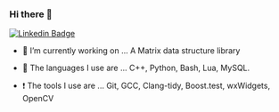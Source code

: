 ### Hi there 👋

[![Linkedin Badge](https://img.shields.io/badge/-kunalraghav-blue?style=flat-square&logo=Linkedin&logoColor=white&link=https://www.linkedin.com/in/mark-oborne-534301196/)](https://www.linkedin.com/in/mark-oborne-534301196/)

- 🔭 I’m currently working on ... A Matrix data structure library

- 🌱 The languages I use are ... C++, Python, Bash, Lua, MySQL.
- :exclamation: The tools I use are ... Git, GCC, Clang-tidy, Boost.test, wxWidgets, OpenCV
